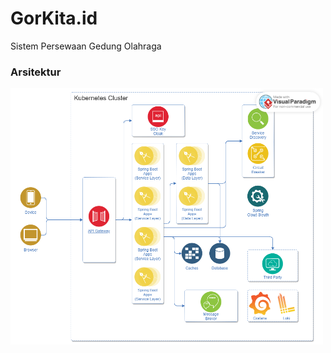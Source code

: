 # GorKita.id
Sistem Persewaan Gedung Olahraga

### Arsitektur

<img src="../images/architecture-diagram.png" alt="architecture-diagram" width="500"/>